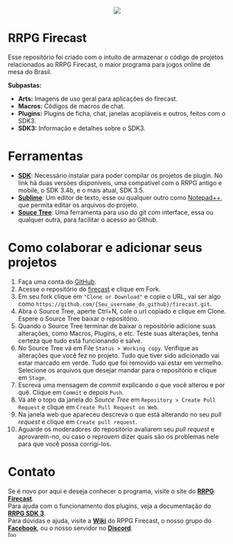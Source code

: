 <link rel="stylesheet" href="https://fonts.googleapis.com/css?family=Roboto">

<p align="center">
  <img src="https://firecast.app/wp-content/uploads/2021/03/logo1024x1024no_padding-300x300.png" />
</p>

<h1 style="font-family:'Roboto'">RRPG Firecast</h1>

Esse repositório foi criado com o intuito de armazenar o código de projetos relacionados ao RRPG Firecast, o maior programa para jogos online de mesa do Brasil.  

**Subpastas:**
- **Arts:** Imagens de uso geral para aplicações do firecast. 
- **Macros:** Códigos de macros de chat. 
- **Plugins:** Plugins de ficha, chat, janelas acopláveis e outros, feitos com o SDK3.
- **SDK3:** Informação e detalhes sobre o SDK3.

# Ferramentas

- [**SDK**](http://www.rrpg.com.br/index.php/para-programadores/): Necessário instalar para poder compilar os projetos de plugin. No link há duas versões disponíveis, uma compatível com o RRPG antigo e mobile, o SDK 3.4b, e o mais atual, SDK 3.5.
- [**Sublime**](https://www.sublimetext.com/3): Um editor de texto, esse ou qualquer outro como [Notepad++](https://notepad-plus-plus.org/), que permita editar os arquivos do projeto. 
- [**Souce Tree**](https://www.sourcetreeapp.com/): Uma ferramenta para uso do git com interface, essa ou qualquer outra, para facilitar o acesso ao Github. 

# Como colaborar e adicionar seus projetos 

1. Faça uma conta do [GitHub](https://github.com/join?source=login).
2. Acesse o repositório do [firecast](https://github.com/rrpgfirecast/firecast) e clique em Fork. 
3. Em seu fork clique em `"Clone or Download"` e copie o URL, vai ser algo como `https://github.com/{Seu_username_do_github}/firecast.git`.
4. Abra o Source Tree, aperte Ctrl+N, cole o url copiado e clique em Clone. Espere o Source Tree baixar o repositório. 
5. Quando o Source Tree terminar de baixar o repositório adicione suas alterações, como Macros, Plugins, e etc. Teste suas alterações, tenha certeza que tudo está funcionando e salve. 
6. No Source Tree vá em File `Status > Working copy`. Verifique as alterações que você fez no projeto. Tudo que tiver sido adicionado vai estar marcado em verde. Tudo que foi removido vai estar em vermelho. Selecione os arquivos que desejar mandar para o repositório e clique em `Stage`. 
7. Escreva uma mensagem de _commit_ explicando o que você alterou e por quê. Clique em `Commit` e depois `Push`. 
8. Vá até o topo da janela do _Source Tree_ em `Repository > Create Pull Request` e clique em `Create Pull Request on Web`.
9. Na janela web que apareceu descreva o que está alterando no seu _pull request_ e clique em `Create pull request`. 
10. Aguarde os moderadores do repositório avaliarem seu _pull request_ e aprovarem-no, ou caso o reprovem dizer quais são os problemas nele para que você possa corrigí-los. 

# Contato

Se é novo por aqui e deseja conhecer o programa, visite o site do [**RRPG Firecast**](https://firecast.app/pt_br/).  
Para ajuda com o funcionamento dos plugins, veja a documentação do [**RRPG SDK 3**](http://www.rrpg.com.br/sdk3/RRPG%20SDK%203.html?Introducao.html).  
Para dúvidas e ajuda, visite a [**Wiki**](http://wiki.rrpg.com.br) do RPPG Firecast, o nosso grupo do [**Facebook**](https://www.facebook.com/groups/460782814000421/), ou o nosso servidor no [**Discord**](https://discord.gg/dqbJ66Gh95).  
<span style="font-family: 'Cambria';">foo</span>